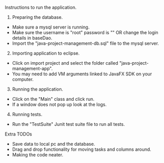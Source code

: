 Instructions to run the application.

1. Preparing the database.

- Make sure a mysql server is running.
- Make sure the username is "root" password is "" OR change the login details in baseDao.
- Import the "java-project-management-db.sql" file to the mysql server.

2. Importing application to eclipse.

- Click on import project and select the folder called "java-project-management-app".
- You may need to add VM arguments linked to JavaFX SDK on your computer.

3. Running the application.

- Click on the "Main" class and click run.
- If a window does not pop up look at the logs.

4. Running tests.

- Run the "TestSuite" Junit test suite file to run all tests.

Extra TODOs

- Save data to local pc and the database.
- Drag and drop functionality for moving tasks and columns around.
- Making the code neater.
